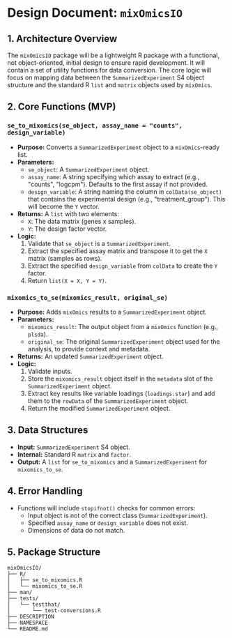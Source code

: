 # Design Document: `mixOmicsIO`

## 1. Architecture Overview

The `mixOmicsIO` package will be a lightweight R package with a functional, not object-oriented, initial design to ensure rapid development. It will contain a set of utility functions for data conversion. The core logic will focus on mapping data between the `SummarizedExperiment` S4 object structure and the standard R `list` and `matrix` objects used by `mixOmics`.

## 2. Core Functions (MVP)

### `se_to_mixomics(se_object, assay_name = "counts", design_variable)`

- **Purpose:** Converts a `SummarizedExperiment` object to a `mixOmics`-ready list.
- **Parameters:**
  - `se_object`: A `SummarizedExperiment` object.
  - `assay_name`: A string specifying which assay to extract (e.g., "counts", "logcpm"). Defaults to the first assay if not provided.
  - `design_variable`: A string naming the column in `colData(se_object)` that contains the experimental design (e.g., "treatment_group"). This will become the `Y` vector.
- **Returns:** A `list` with two elements:
  - `X`: The data matrix (genes x samples).
  - `Y`: The design factor vector.
- **Logic:**
  1. Validate that `se_object` is a `SummarizedExperiment`.
  2. Extract the specified assay matrix and transpose it to get the `X` matrix (samples as rows).
  3. Extract the specified `design_variable` from `colData` to create the `Y` factor.
  4. Return `list(X = X, Y = Y)`.

### `mixomics_to_se(mixomics_result, original_se)`

- **Purpose:** Adds `mixOmics` results to a `SummarizedExperiment` object.
- **Parameters:**
  - `mixomics_result`: The output object from a `mixOmics` function (e.g., `plsda`).
  - `original_se`: The original `SummarizedExperiment` object used for the analysis, to provide context and metadata.
- **Returns:** An updated `SummarizedExperiment` object.
- **Logic:**
  1. Validate inputs.
  2. Store the `mixomics_result` object itself in the `metadata` slot of the `SummarizedExperiment` object.
  3. Extract key results like variable loadings (`loadings.star`) and add them to the `rowData` of the `SummarizedExperiment` object.
  4. Return the modified `SummarizedExperiment` object.

## 3. Data Structures

- **Input:** `SummarizedExperiment` S4 object.
- **Internal:** Standard R `matrix` and `factor`.
- **Output:** A `list` for `se_to_mixomics` and a `SummarizedExperiment` for `mixomics_to_se`.

## 4. Error Handling

- Functions will include `stopifnot()` checks for common errors:
  - Input object is not of the correct class (`SummarizedExperiment`).
  - Specified `assay_name` or `design_variable` does not exist.
  - Dimensions of data do not match.

## 5. Package Structure

```
mixOmicsIO/
├── R/
│   ├── se_to_mixomics.R
│   └── mixomics_to_se.R
├── man/
├── tests/
│   └── testthat/
│       └── test-conversions.R
├── DESCRIPTION
├── NAMESPACE
└── README.md
```
